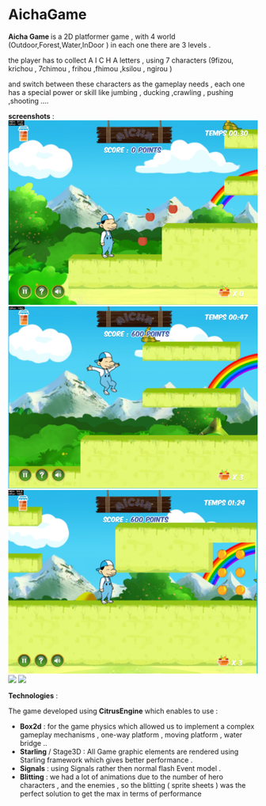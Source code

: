 # AichaGame

<b>Aicha Game </b> is a 2D platformer game , with 4 world (Outdoor,Forest,Water,InDoor ) in each one there are 3 levels .

the player has to collect A I C H A letters , using 7 characters (9fizou, krichou , 7chimou , frihou ,fhimou ,ksilou , ngirou )

and switch between these characters as the gameplay needs , each one has a special power or skill like jumbing , ducking ,crawling , pushing ,shooting  ....

<b>screenshots</b> :
<img src="img/im1.png"/>
<img src="img/im2.png"/>
<img src="img/im3.png"/>
<img src="img/im4.jpeg"/>
<img src="img/im5.jpeg"/>

<b>Technologies</b> :

The game developed using <b>CitrusEngine</b> which enables to use :

- <b>Box2d</b> : for the game physics which allowed us to implement a complex gameplay mechanisms  , one-way platform , moving platform , water bridge ..
- <b>Starling</b> / Stage3D : All Game graphic elements are rendered using Starling framework which gives better performance .
- <b>Signals</b> : using Signals rather then normal flash Event model .
- <b>Blitting</b> : we had a lot of animations due to the number of hero characters , and the enemies , so the blitting ( sprite sheets ) was the perfect solution to get the max in terms of performance
